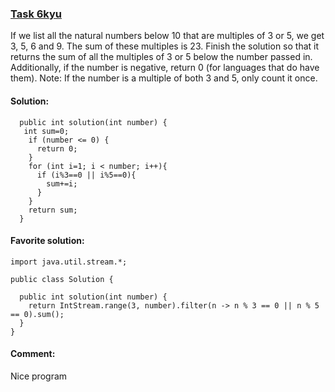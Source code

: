 ### [Task 6kyu](https://www.codewars.com/kata/514b92a657cdc65150000006/train/java)
If we list all the natural numbers below 10 that are multiples of 3 or 5, we get 3, 5, 6 and 9. The sum of these multiples is 23.
Finish the solution so that it returns the sum of all the multiples of 3 or 5 below the number passed in. Additionally, if the number is negative, return 0 (for languages that do have them).
Note: If the number is a multiple of both 3 and 5, only count it once.



#### Solution:
```
  public int solution(int number) {
   int sum=0;
    if (number <= 0) {
      return 0;
    }
    for (int i=1; i < number; i++){
      if (i%3==0 || i%5==0){
        sum+=i;
      }
    }
    return sum;
  }
```

#### Favorite solution:
```
import java.util.stream.*;

public class Solution {

  public int solution(int number) {
    return IntStream.range(3, number).filter(n -> n % 3 == 0 || n % 5 == 0).sum();
  }
}
```

#### Comment:
Nice program
